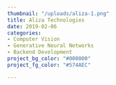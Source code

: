 ```yaml
---
thumbnail: "/uploads/aliza-1.png"
title: Aliza Technologies
date: 2019-02-06
categories:
- Computer Vision
- Generative Neural Networks
- Backend Development
project_bg_color: "#000000"
project_fg_color: "#574AEC"

---
```

